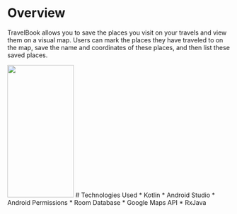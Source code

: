 # Overview 
TravelBook allows you to save the places you visit on your travels and view them on a visual map. Users can mark the places they have traveled to on the map, save the name and coordinates of these places, and then list these saved places.

<img src="https://github.com/yavuzserdogan/TravelBook/assets/92381991/bdb47f55-6abb-424b-bef0-33296e073a38" width="150" height="300"/>
# Technologies Used
* Kotlin
* Android Studio
* Android Permissions
* Room Database
* Google Maps API
* RxJava
